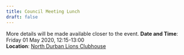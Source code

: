 ```yaml
---
title: Council Meeting Lunch
draft: false
---
```


More details will be made available closer to the event.
**Date and Time**: Friday 01 May 2020, 12:15-13:00 \
**Location**: [North Durban Lions Clubhouse](http://northdurbanlions.org.za/club-details/meetings-and-location)
